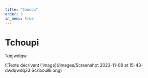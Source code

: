 ```yaml
---
title: "Coucou"
order: 3
in_menu: true
---
```

# Tchoupi

'kiqjwdiqw

![Texte décrivant l'image](/images/Screenshot 2023-11-08 at 15-43-dwdqwdq33 Scribouilli.png) 